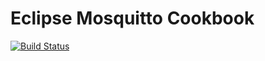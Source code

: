# Eclipse Mosquitto Cookbook

[![Build Status](https://travis-ci.com/kilip/cookbook-mosquitto.svg?branch=master)](https://travis-ci.com/kilip/cookbook-mosquitto)
